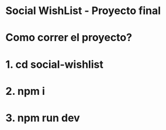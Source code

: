 # Social WishList - Proyecto final
# Como correr el proyecto?
# 1. cd social-wishlist
# 2. npm i
# 3. npm run dev
